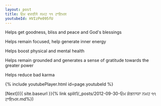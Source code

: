 ```yaml
---
layout: post
title: ਓਮ ਵਜਰੀਨੇ ਨਮਹ ੧੧ ਟਾਇਮਸ
youtubeId: HVIzPe095fU
---
```

 
 
Helps get goodness, bliss and peace and God's blessings
 
Helps remain focused, help generate inner energy 
 
Helps boost physical and mental health 
 
Helps remain grounded and generates a sense of gratitude towards the greater power 
 
Helps reduce bad karma
 
 
 
 


{% include youtubePlayer.html id=page.youtubeId %}
 
[Next]({{ site.baseurl }}{% link  split1/_posts/2012-09-30-ਓਮ ਸ਼ੋਭਨਾਯਾ ਨਮਹ ੧੧ ਟਾਇਮਸ.md%})
 

